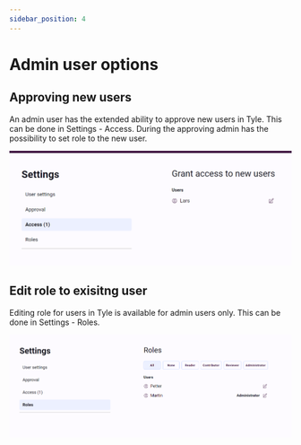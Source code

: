 ```yaml
---
sidebar_position: 4
---
```


# Admin user options

## Approving new users

An admin user has the extended ability to approve new users in Tyle. This can be done in Settings - Access.
During the approving admin has the possibility to set role to the new user.

![access new user](img/access-to-new-users.png)

## Edit role to exisitng user

Editing role for users in Tyle is available for admin users only. This can be done in Settings - Roles.

![role update](img/role-update.png)

